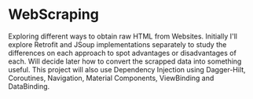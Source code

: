 # WebScraping
Exploring different ways to obtain raw HTML from Websites. Initially I'll explore Retrofit and JSoup implementations separately to study the differences on each approach to spot advantages or disadvantages of each. Will decide later how to convert the scrapped data into something useful. This project will also use Dependency Injection using Dagger-Hilt, Coroutines, Navigation, Material Components, ViewBinding and DataBinding.
